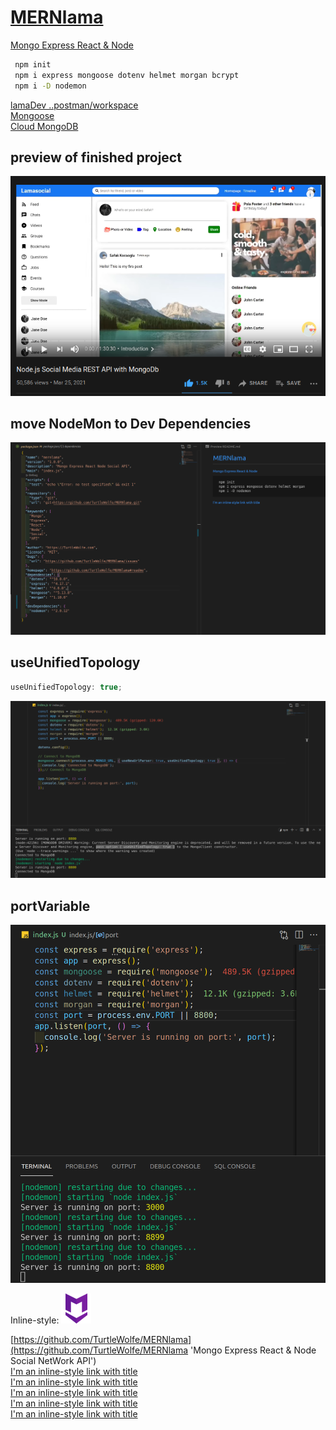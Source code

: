 # [MERNlama](https://github.com/TurtleWolfe/MERNlama 'Mongo Express React & Node')

[Mongo Express React & Node](https://youtube.com/playlist?list=PLj-4DlPRT48lXaz5YLvbLC38m25W9Kmqy 'How to create Node.js Express social media Rest API using MongoDB. Build a real-world social media app REST API with login, register, and all CRUD operations and learn how to use MongoDB models with Node.js routers.')

```bash
 npm init
 npm i express mongoose dotenv helmet morgan bcrypt
 npm i -D nodemon
```

[lamaDev ..postman/workspace](https://www.postman.com/crudgames/workspace/lamadev 'https://postman/workspace')  
[Mongoose](https://mongoosejs.com/docs/connections 'Mongoose')  
[Cloud MongoDB](https://cloud.mongodb.com/ 'Cloud MongoDB')

## preview of finished project

![preview of finished project](https://raw.githubusercontent.com/TurtleWolfe/MERNlama/main/assets/ScreenShot.png 'preview of finished project')

## move NodeMon to Dev Dependencies

![move NodeMon to Dev Dependencies](assets/devDependencies.png 'move NodeMon to Dev Dependencies')

## useUnifiedTopology

```javascript
useUnifiedTopology: true;
```

![use Unified Topology](assets/useUnifiedTopology.png 'useUnifiedTopology')

## portVariable

![port Variable](assets/portVariable.png 'I add a port Variable')

Inline-style:
![alt text](https://github.com/adam-p/markdown-here/raw/master/src/common/images/icon48.png 'Logo Title Text 1')

[https://github.com/TurtleWolfe/MERNlama](https://github.com/TurtleWolfe/MERNlama 'Mongo Express React & Node Social NetWork API')  
[I'm an inline-style link with title](https://www.google.com "Google's Homepage")  
[I'm an inline-style link with title](https://www.google.com "Google's Homepage")  
[I'm an inline-style link with title](https://www.google.com "Google's Homepage")  
[I'm an inline-style link with title](https://www.google.com "Google's Homepage")  
[I'm an inline-style link with title](https://www.google.com "Google's Homepage")

